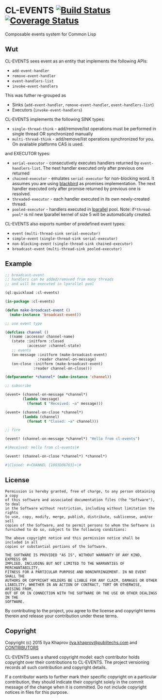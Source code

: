# CL-EVENTS [![Build Status](https://travis-ci.org/deadtrickster/cl-events.svg)](https://travis-ci.org/deadtrickster/cl-events) [![Coverage Status](https://coveralls.io/repos/deadtrickster/cl-events/badge.svg?branch=master&service=github&qwe=1)](https://coveralls.io/github/deadtrickster/cl-events?branch=master)

Composable events system for Common Lisp

## Wut

CL-EVENTS sees event as an entity that implements the following APIs:

- `add-event-handler`
- `remove-event-handler`
- `event-handlers-list`
- `invoke-event-handlers`

This was futher re-grouped as
- Sinks (`add-event-handler`, `remove-event-handler`, `event-handlers-list`)
- Executors (`invoke-event-handlers`)

CL-EVENTS implements the following SINK types:

- `single-thread-think` - add/remove/list operations must be performed in single thread OR synchronized manually
- `multi-thread-think` - add/remove/list operations synchronized for you. On available platforms CAS is used.

and EXECUTOR types:

- `serial-executor` - consecutively executes handlers returned by `event-handlers-list`. The next handler executed only after previous one returned
- `chained-executor` - emulates `serial-executor` for non-blocking word. It assumes you are using [blackbird](https://github.com/orthecreedence/blackbird) as promises implementation. The next handler executed only after promise returned by previous one is resolved.
- `threaded-executor` - each handler executed in its own newly-created thread.
- `pooled-executor` - handlers executed in [lparallel](http://lparallel.org/) pool. Note: if`*thread-pool*` is nil new lparallel kernel of size 5 will be automatically created.

CL-EVENTS also exports number of predefined event types:
-  `event` `(multi-thread-sink serial-executor)`
-  `simple-event` `(single-thread-sink serial-executor)`
-  `non-blocking-event` `(single-thread-sink chained-executor)`
-  `broadcast-event` `(multi-thread-sink pooled-executor)`

## Example

``` lisp
;; broadcast-event
;; handlers can be added/removed from many threads
;; and will be executed in lparallel pool

(ql:quickload :cl-events)

(in-package :cl-events)

(defun make-broadcast-event ()
  (make-instance 'broadcast-event))

;; use event type

(defclass channel ()
  ((name :accessor channel-name)
   (state :initform :closed
          :accessor :channel-state)
   ;; events
   (on-message :initform (make-broadcast-event)
               :reader channel-on-message)
   (on-close :initform (make-broadcast-event)
             :reader channel-on-close)))

(defparameter *channel* (make-instance 'channel))

;; subscribe

(event+ (channel-on-message *channel*)
        (lambda (message)
          (format t "Received: ~a" message)))

(event+ (channel-on-close *channel*)
        (lambda (channel)
          (format t "Closed: ~a" channel)))

;; fire

(event! (channel-on-message *channel*) "Hello from cl-events")

#|Received: Hello from cl-events|#

(event! (channel-on-close *channel*) *channel*)

#|Closed: #<CHANNEL {1003D06703}>|#

```

## License

```
Permission is hereby granted, free of charge, to any person obtaining a copy
of this software and associated documentation files (the "Software"), to deal
in the Software without restriction, including without limitation the rights
to use, copy, modify, merge, publish, distribute, sublicense, and/or sell
copies of the Software, and to permit persons to whom the Software is
furnished to do so, subject to the following conditions:

The above copyright notice and this permission notice shall be included in all
copies or substantial portions of the Software.

THE SOFTWARE IS PROVIDED "AS IS", WITHOUT WARRANTY OF ANY KIND, EXPRESS OR
IMPLIED, INCLUDING BUT NOT LIMITED TO THE WARRANTIES OF MERCHANTABILITY,
FITNESS FOR A PARTICULAR PURPOSE AND NONINFRINGEMENT. IN NO EVENT SHALL THE
AUTHORS OR COPYRIGHT HOLDERS BE LIABLE FOR ANY CLAIM, DAMAGES OR OTHER
LIABILITY, WHETHER IN AN ACTION OF CONTRACT, TORT OR OTHERWISE, ARISING FROM,
OUT OF OR IN CONNECTION WITH THE SOFTWARE OR THE USE OR OTHER DEALINGS IN THE
SOFTWARE.
```

By contributing to the project, you agree to the license and copyright terms therein and release your contribution under these terms.

## Copyright

Copyright (c) 2015 Ilya Khaprov <ilya.khaprov@publitechs.com> and [CONTRIBUTORS](CONTRIBUTORS.md)

CL-EVENTS uses a shared copyright model: each contributor holds copyright over their contributions to CL-EVENTS. The project versioning records all such contribution and copyright details.

If a contributor wants to further mark their specific copyright on a particular contribution, they should indicate their copyright solely in the commit message of the change when it is committed. Do not include copyright notices in files for this purpose.
